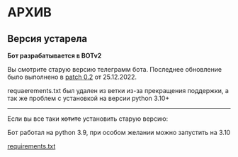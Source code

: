 # АРХИВ #
## Версия устарела  ##
**Бот разрабатывается в BOTv2**

Вы смотрите старую версию телеграмм бота. Последнее обновление было выполнено в [patch 0.2](https://github.com/Jubastik/HomeBot/pull/15) от 25.12.2022.


requaerements.txt был удален из ветки из-за прекращения поддержки, а так же проблем с установкой на версии python 3.10+
___
Если вы все таки ~~хотите~~ установить старую версию:

Бот работал на python 3.9, при особом желании можно запустить на 3.10

[requirements.txt](https://github.com/Jubastik/HomeBot/blob/c9df12d1ee1ad12645c414951d33c5d03333171d/requirements.txt)